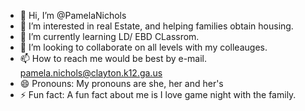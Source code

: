 - 👋 Hi, I’m @PamelaNichols
- 👀 I’m interested in real Estate, and helping families obtain housing. 
- 🌱 I’m currently learning LD/ EBD CLassrom. 
- 💞️ I’m looking to collaborate on all levels with my colleauges. 
- 📫 How to reach me would be best by e-mail. pamela.nichols@clayton.k12.ga.us
- 😄 Pronouns: My pronouns are she, her and her's
- ⚡ Fun fact: A fun fact about me is I love game night with the family. 

<!---
PamelaNichols/PamelaNichols is a ✨ special ✨ repository because its `README.md` (this file) appears on your GitHub profile.
You can click the Preview link to take a look at your changes.
--->
